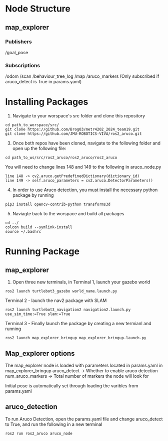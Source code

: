 # Node Structure
## map_explorer
### Publishers
/goal_pose

### Subscriptions
/odom
/scan
/behaviour_tree_log
/map
/aruco_markers (Only subscribed if aruco_detect is True in params.yaml)

# Installing Packages
1) Navigate to your worspace's src folder and clone this repository
```
cd path_to_worspace/src/
git clone https://github.com/Brog03/metr4202_2024_team19.git
git clone https://github.com/JMU-ROBOTICS-VIVA/ros2_aruco.git
```

3) Once both repos have been cloned, navigate to the following folder and open up the following file:
```
cd path_to_ws/src/ros2_aruco/ros2_aruco/ros2_aruco
```
You will need to change lines 148 and 149 to the following in aruco_node.py

```
line 148 -> cv2.aruco.getPredefinedDictionary(dictionary_id)
line 149 -> self.aruco_parameters = cv2.aruco.DetectorParameters()  
```

4) In order to use Aruco detection, you must install the necessary python package by running
```
pip3 install opencv-contrib-python transforms3d
```

5) Naviagte back to the worspace and build all packages
```
cd ../
colcon build --symlink-install
source ~/.bashrc
```

# Running Package
## map_explorer
1) Open three new terminals, in Terminal 1, launch your gazebo world
```
ros2 launch turtlebot3_gazebo world_name.launch.py
```

Terminal 2 - launch the nav2 package with SLAM 
```
ros2 launch turtlebot3_navigation2 navigation2.launch.py use_sim_time:=True slam:=True
```

Terminal 3 - Finally launch the package by creating a new termianl and running
```
ros2 launch map_explorer_bringup map_explorer_bringup.launch.py
```

## Map_explorer options
The map_explorer node is loaded with parameters located in params.yaml in map_explorer_bringup
aruco_detect -> Whether to enable aruco detection
num_aruco_markers -> Total number of markers the node will look for

Initial pose is automatically set through loading the varibles from params.yaml

## aruco_detection
To run Aruco Detection, open the params.yaml file and change aruco_detect to True, and run the following in a new terminal
```
ros2 run ros2_aruco aruco_node
```





